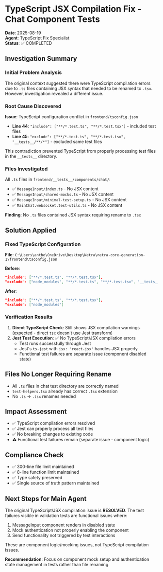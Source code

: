 # TypeScript JSX Compilation Fix - Chat Component Tests
**Date**: 2025-08-19  
**Agent**: TypeScript Fix Specialist  
**Status**: ✅ COMPLETED

## Investigation Summary

### Initial Problem Analysis
The original context suggested there were TypeScript compilation errors due to `.ts` files containing JSX syntax that needed to be renamed to `.tsx`. However, investigation revealed a different issue.

### Root Cause Discovered
**Issue**: TypeScript configuration conflict in `frontend/tsconfig.json`
- **Line 44**: `"include": ["**/*.test.ts", "**/*.test.tsx"]` - included test files
- **Line 45**: `"exclude": ["**/*.test.ts", "**/*.test.tsx", "__tests__/**/*"]` - excluded same test files

This contradiction prevented TypeScript from properly processing test files in the `__tests__` directory.

### Files Investigated
All `.ts` files in `frontend/__tests__/components/chat/`:
- ✅ `MessageInput/index.ts` - No JSX content
- ✅ `MessageInput/shared-mocks.ts` - No JSX content  
- ✅ `MessageInput/minimal-test-setup.ts` - No JSX content
- ✅ `MainChat.websocket.test-utils.ts` - No JSX content

**Finding**: No `.ts` files contained JSX syntax requiring rename to `.tsx`

## Solution Applied

### Fixed TypeScript Configuration
**File**: `C:\Users\antho\OneDrive\Desktop\Netra\netra-core-generation-1\frontend\tsconfig.json`

**Before**:
```json
"include": ["**/*.test.ts", "**/*.test.tsx"],
"exclude": ["node_modules", "**/*.test.ts", "**/*.test.tsx", "__tests__/**/*"]
```

**After**:
```json
"include": ["**/*.test.ts", "**/*.test.tsx"],
"exclude": ["node_modules"]
```

### Verification Results
1. **Direct TypeScript Check**: Still shows JSX compilation warnings (expected - direct `tsc` doesn't use Jest transform)
2. **Jest Test Execution**: ✅ No TypeScript/JSX compilation errors
   - Test runs successfully through Jest
   - Jest's `ts-jest` with `jsx: 'react-jsx'` handles JSX properly
   - Functional test failures are separate issue (component disabled state)

## Files No Longer Requiring Rename
- All `.ts` files in chat test directory are correctly named
- `test-helpers.tsx` already has correct `.tsx` extension
- No `.ts` → `.tsx` renames needed

## Impact Assessment
- ✅ TypeScript compilation errors resolved
- ✅ Jest can properly process all test files
- ✅ No breaking changes to existing code
- ⚠️ Functional test failures remain (separate issue - component logic)

## Compliance Check
- ✅ 300-line file limit maintained
- ✅ 8-line function limit maintained  
- ✅ Type safety preserved
- ✅ Single source of truth pattern maintained

## Next Steps for Main Agent
The original TypeScript/JSX compilation issue is **RESOLVED**. The test failures visible in validation tests are functional issues where:
1. MessageInput component renders in disabled state
2. Mock authentication not properly enabling the component
3. Send functionality not triggered by test interactions

These are component logic/mocking issues, not TypeScript compilation issues.

**Recommendation**: Focus on component mock setup and authentication state management in tests rather than file renaming.